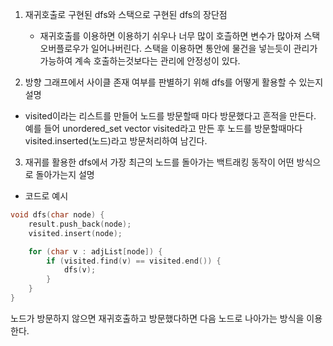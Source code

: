1. 재귀호출로 구현된 dfs와 스택으로 구현된 dfs의 장단점  
   - 재귀호출를 이용하면 이용하기 쉬우나 너무 많이 호츨하면 변수가 많아져 스택오버플로우가 일어나버린다. 스택을 이용하면 통안에 물건을 넣는듯이 관리가 가능하여 계속 호출하는것보다는 관리에 안정성이 있다.
 
 
 2. 방향 그래프에서 사이클 존재 여부를 판별하기 위해 dfs를 어떻게 활용할 수 있는지 설명 
   - visited이라는 리스트를 만들어 노드를 방문할때 마다 방문했다고 흔적을 만든다. 예를 들어 unordered_set vector<char> visited라고 만든 후 노드를 방문할때마다 visited.inserted(노드)라고 방문처리하여 남긴다.
 
 
 3. 재귀를 활용한 dfs에서 가장 최근의 노드를 돌아가는 백트래킹 동작이 어떤 방식으로 돌아가는지 설명
   - 코드로 예시
```cpp
void dfs(char node) {
    result.push_back(node);
    visited.insert(node);

    for (char v : adjList[node]) {
        if (visited.find(v) == visited.end()) {
            dfs(v);
        }
    }
}
```
노드가 방문하지 않으면 재귀호출하고 방문했다하면 다음 노드로 나아가는 방식을 이용한다. 
